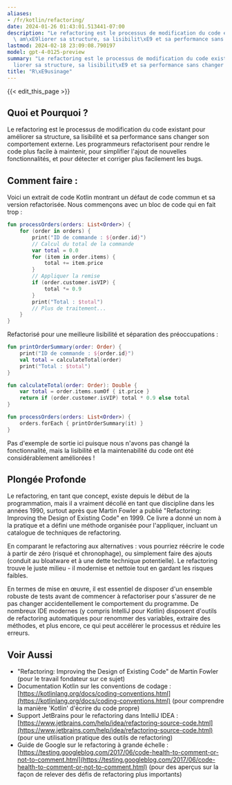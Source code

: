 ```yaml
---
aliases:
- /fr/kotlin/refactoring/
date: 2024-01-26 01:43:01.513441-07:00
description: "Le refactoring est le processus de modification du code existant pour\
  \ am\xE9liorer sa structure, sa lisibilit\xE9 et sa performance sans changer son\u2026"
lastmod: 2024-02-18 23:09:08.790197
model: gpt-4-0125-preview
summary: "Le refactoring est le processus de modification du code existant pour am\xE9\
  liorer sa structure, sa lisibilit\xE9 et sa performance sans changer son\u2026"
title: "R\xE9usinage"
---
```


{{< edit_this_page >}}

## Quoi et Pourquoi ?
Le refactoring est le processus de modification du code existant pour améliorer sa structure, sa lisibilité et sa performance sans changer son comportement externe. Les programmeurs refactorisent pour rendre le code plus facile à maintenir, pour simplifier l'ajout de nouvelles fonctionnalités, et pour détecter et corriger plus facilement les bugs.

## Comment faire :
Voici un extrait de code Kotlin montrant un défaut de code commun et sa version refactorisée. Nous commençons avec un bloc de code qui en fait trop :

```kotlin
fun processOrders(orders: List<Order>) {
    for (order in orders) {
        print("ID de commande : ${order.id}")
        // Calcul du total de la commande
        var total = 0.0
        for (item in order.items) {
            total += item.price
        }
        // Appliquer la remise
        if (order.customer.isVIP) {
            total *= 0.9
        }
        print("Total : $total")
        // Plus de traitement...
    }
}
```

Refactorisé pour une meilleure lisibilité et séparation des préoccupations :

```kotlin
fun printOrderSummary(order: Order) {
    print("ID de commande : ${order.id}")
    val total = calculateTotal(order)
    print("Total : $total")
}

fun calculateTotal(order: Order): Double {
    var total = order.items.sumOf { it.price }
    return if (order.customer.isVIP) total * 0.9 else total
}

fun processOrders(orders: List<Order>) {
    orders.forEach { printOrderSummary(it) }
}
```

Pas d'exemple de sortie ici puisque nous n'avons pas changé la fonctionnalité, mais la lisibilité et la maintenabilité du code ont été considérablement améliorées !

## Plongée Profonde
Le refactoring, en tant que concept, existe depuis le début de la programmation, mais il a vraiment décollé en tant que discipline dans les années 1990, surtout après que Martin Fowler a publié "Refactoring: Improving the Design of Existing Code" en 1999. Ce livre a donné un nom à la pratique et a défini une méthode organisée pour l'appliquer, incluant un catalogue de techniques de refactoring.

En comparant le refactoring aux alternatives : vous pourriez réécrire le code à partir de zéro (risqué et chronophage), ou simplement faire des ajouts (conduit au bloatware et à une dette technique potentielle). Le refactoring trouve le juste milieu - il modernise et nettoie tout en gardant les risques faibles.

En termes de mise en œuvre, il est essentiel de disposer d'un ensemble robuste de tests avant de commencer à refactoriser pour s'assurer de ne pas changer accidentellement le comportement du programme. De nombreux IDE modernes (y compris IntelliJ pour Kotlin) disposent d'outils de refactoring automatiques pour renommer des variables, extraire des méthodes, et plus encore, ce qui peut accélérer le processus et réduire les erreurs.

## Voir Aussi
- "Refactoring: Improving the Design of Existing Code" de Martin Fowler (pour le travail fondateur sur ce sujet)
- Documentation Kotlin sur les conventions de codage : [https://kotlinlang.org/docs/coding-conventions.html](https://kotlinlang.org/docs/coding-conventions.html) (pour comprendre la manière 'Kotlin' d'écrire du code propre)
- Support JetBrains pour le refactoring dans IntelliJ IDEA : [https://www.jetbrains.com/help/idea/refactoring-source-code.html](https://www.jetbrains.com/help/idea/refactoring-source-code.html) (pour une utilisation pratique des outils de refactoring)
- Guide de Google sur le refactoring à grande échelle : [https://testing.googleblog.com/2017/06/code-health-to-comment-or-not-to-comment.html](https://testing.googleblog.com/2017/06/code-health-to-comment-or-not-to-comment.html) (pour des aperçus sur la façon de relever des défis de refactoring plus importants)
